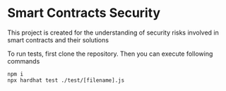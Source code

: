 # Smart Contracts Security

This project is created for the understanding of security risks involved in smart contracts and their solutions 

To run tests, first clone the repository. Then you can execute following commands

```shell
npm i
npx hardhat test ./test/[filename].js
```
